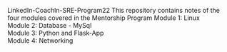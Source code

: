 LinkedIn-Coachln-SRE-Program22
This repository contains notes of the four modules covered in the Mentorship Program
Module 1: Linux<br>
Module 2: Database - MySql<br>
Module 3: Python and Flask-App<br>
Module 4: Networking<br>
